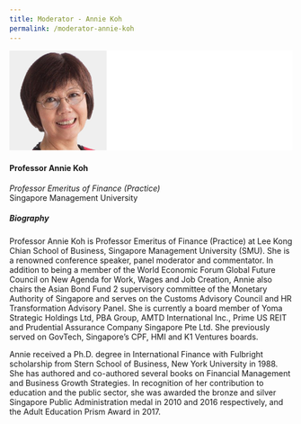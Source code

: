 ```yaml
---
title: Moderator - Annie Koh
permalink: /moderator-annie-koh
---
```


![Annie Koh](/images/speakers/Annie-Koh.jpg)

#### **Professor Annie Koh**

*Professor Emeritus of Finance (Practice)*  
Singapore Management University

##### **Biography**

Professor Annie Koh is Professor Emeritus of Finance (Practice) at Lee Kong Chian School of Business, Singapore Management University (SMU). She is a renowned conference speaker, panel moderator and commentator. In addition to being a member of the World Economic Forum Global Future Council on New Agenda for Work, Wages and Job Creation, Annie also chairs the Asian Bond Fund 2 supervisory committee of the Monetary Authority of Singapore and serves on the Customs Advisory Council and HR Transformation Advisory Panel. She is currently a board member of Yoma Strategic Holdings Ltd, PBA Group, AMTD International Inc., Prime US REIT and Prudential Assurance Company Singapore Pte Ltd. She previously served on GovTech, Singapore’s CPF, HMI and K1 Ventures boards.

Annie received a Ph.D. degree in International Finance with Fulbright scholarship from Stern School of Business, New York University in 1988. She has authored and co-authored several books on Financial Management and Business Growth Strategies. In recognition of her contribution to education and the public sector, she was awarded the bronze and silver Singapore Public Administration medal in 2010 and 2016 respectively, and the Adult Education Prism Award in 2017.